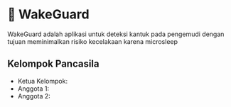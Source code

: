 # 🚗 WakeGuard
WakeGuard adalah aplikasi untuk deteksi kantuk pada pengemudi dengan tujuan meminimalkan risiko kecelakaan karena microsleep

## Kelompok Pancasila 
- Ketua Kelompok:
- Anggota 1: 
- Anggota 2: 
